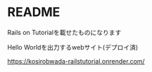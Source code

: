 # README

Rails on Tutorialを載せたものになります

Hello Worldを出力するwebサイト(デプロイ済)

https://kosirobwada-railstutorial.onrender.com/
